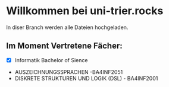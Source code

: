 # Willkommen bei uni-trier.rocks
In diser Branch werden alle Dateien hochgeladen.

## Im Moment Vertretene Fächer:
* [x] Informatik Bachelor of Sience
- AUSZEICHNUNGSSPRACHEN -BA4INF2051
- DISKRETE STRUKTUREN UND LOGIK (DSL) - BA4INF2001


